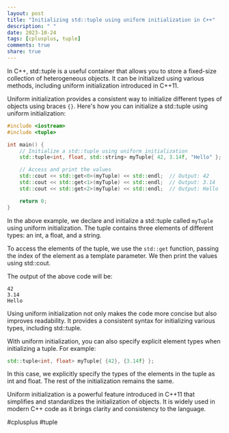 ```yaml
---
layout: post
title: "Initializing std::tuple using uniform initialization in C++"
description: " "
date: 2023-10-24
tags: [cplusplus, tuple]
comments: true
share: true
---
```


In C++, std::tuple is a useful container that allows you to store a fixed-size collection of heterogeneous objects. It can be initialized using various methods, including uniform initialization introduced in C++11.

Uniform initialization provides a consistent way to initialize different types of objects using braces `{}`. Here's how you can initialize a std::tuple using uniform initialization:

```cpp
#include <iostream>
#include <tuple>

int main() {
    // Initialize a std::tuple using uniform initialization
    std::tuple<int, float, std::string> myTuple{ 42, 3.14f, "Hello" };

    // Access and print the values
    std::cout << std::get<0>(myTuple) << std::endl;  // Output: 42
    std::cout << std::get<1>(myTuple) << std::endl;  // Output: 3.14
    std::cout << std::get<2>(myTuple) << std::endl;  // Output: Hello

    return 0;
}
```

In the above example, we declare and initialize a std::tuple called `myTuple` using uniform initialization. The tuple contains three elements of different types: an int, a float, and a string.

To access the elements of the tuple, we use the `std::get` function, passing the index of the element as a template parameter. We then print the values using std::cout.

The output of the above code will be:
```
42
3.14
Hello
```

Using uniform initialization not only makes the code more concise but also improves readability. It provides a consistent syntax for initializing various types, including std::tuple.

With uniform initialization, you can also specify explicit element types when initializing a tuple. For example:

```cpp
std::tuple<int, float> myTuple{ {42}, {3.14f} };
```

In this case, we explicitly specify the types of the elements in the tuple as int and float. The rest of the initialization remains the same.

Uniform initialization is a powerful feature introduced in C++11 that simplifies and standardizes the initialization of objects. It is widely used in modern C++ code as it brings clarity and consistency to the language.

\#cplusplus #tuple